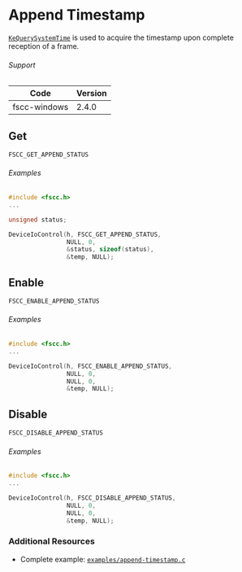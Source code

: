 # Append Timestamp

[`KeQuerySystemTime`](http://msdn.microsoft.com/en-us/library/windows/hardware/ff553068.aspx) is used to acquire the timestamp upon complete reception of a frame.

###### Support
| Code | Version |
| ---- | ------- |
| fscc-windows | 2.4.0 |


## Get
```c
FSCC_GET_APPEND_STATUS
```

###### Examples
```c
#include <fscc.h>
...

unsigned status;

DeviceIoControl(h, FSCC_GET_APPEND_STATUS,
                NULL, 0,
                &status, sizeof(status),
                &temp, NULL);
```


## Enable
```c
FSCC_ENABLE_APPEND_STATUS
```

###### Examples
```c
#include <fscc.h>
...

DeviceIoControl(h, FSCC_ENABLE_APPEND_STATUS,
                NULL, 0,
                NULL, 0,
                &temp, NULL);
```


## Disable
```c
FSCC_DISABLE_APPEND_STATUS
```

###### Examples
```c
#include <fscc.h>
...

DeviceIoControl(h, FSCC_DISABLE_APPEND_STATUS,
                NULL, 0,
                NULL, 0,
                &temp, NULL);
```


### Additional Resources
- Complete example: [`examples/append-timestamp.c`](../examples/append-timestamp.c)
